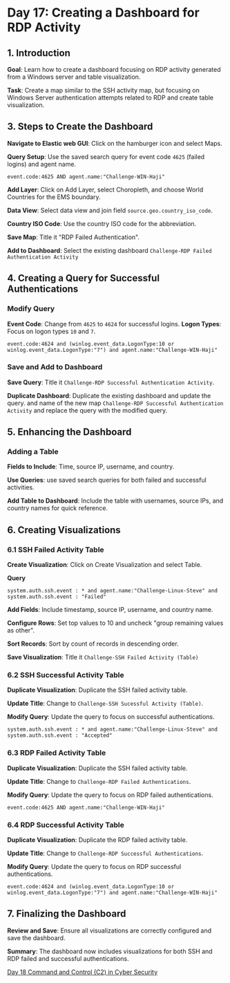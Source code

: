 # Day 17: Creating a Dashboard for RDP Activity

## 1. Introduction

**Goal**: Learn how to create a dashboard focusing on RDP activity generated from a Windows server and table visualization.

**Task**: Create a map similar to the SSH activity map, but focusing on Windows Server authentication attempts related to RDP and create table visualization.

## 3. Steps to Create the Dashboard


**Navigate to Elastic web GUI**: Click on the hamburger icon and select Maps.

**Query Setup**: Use the saved search query for event code `4625` (failed logins) and agent name.

```
event.code:4625 AND agent.name:"Challenge-WIN-Haji"
```

**Add Layer**: Click on Add Layer, select Choropleth, and choose World Countries for the EMS boundary.

**Data View**: Select data view and join field ``source.geo.country_iso_code``.

**Country ISO Code**: Use the country ISO code for the abbreviation.

**Save Map**: Title it "RDP Failed Authentication".

**Add to Dashboard**: Select the existing dashboard `Challenge-RDP Failed Authentication Activity`

## 4. Creating a Query for Successful Authentications 

### Modify Query

**Event Code**: Change from `4625` to `4624` for successful logins.
**Logon Types**: Focus on logon types `10` and `7`.

```
event.code:4624 and (winlog.event_data.LogonType:10 or winlog.event_data.LogonType:"7") and agent.name:"Challenge-WIN-Haji"
```

### Save and Add to Dashboard

**Save Query**: Title it `Challenge-RDP Successful Authentication Activity`.

**Duplicate Dashboard**: Duplicate the existing dashboard and update the query. and name of the new map `Challenge-RDP Successful Authentication Activity` and replace the query with the modified query.
## 5. Enhancing the Dashboard

### Adding a Table

**Fields to Include**: Time, source IP, username, and country.

**Use Queries**: use saved search  queries for both failed and successful activities.

**Add Table to Dashboard**: Include the table with usernames, source IPs, and country names for quick reference.

## 6. Creating Visualizations

### 6.1 SSH Failed Activity Table

**Create Visualization**: Click on Create Visualization and select Table.

**Query**

```
system.auth.ssh.event : * and agent.name:"Challenge-Linux-Steve" and system.auth.ssh.event : "Failed"
```

**Add Fields**: Include timestamp, source IP, username, and country name.

**Configure Rows**: Set top values to 10 and uncheck "group remaining values as other".

**Sort Records**: Sort by count of records in descending order.

**Save Visualization**: Title it `Challenge-SSH Failed Activity (Table)`

### 6.2 SSH Successful Activity Table

**Duplicate Visualization**: Duplicate the SSH failed activity table.

**Update Title**: Change to `Challenge-SSH Sucessful Activity (Table)`.

**Modify Query**: Update the query to focus on successful authentications.

```
system.auth.ssh.event : * and agent.name:"Challenge-Linux-Steve" and system.auth.ssh.event : "Accepted"
```

### 6.3 RDP Failed Activity Table

**Duplicate Visualization**: Duplicate the SSH failed activity table.

**Update Title**: Change to `Challenge-RDP Failed Authentications`.

**Modify Query**: Update the query to focus on RDP failed authentications.

```
event.code:4625 AND agent.name:"Challenge-WIN-Haji"
```

### 6.4 RDP Successful Activity Table

**Duplicate Visualization**: Duplicate the RDP failed activity table.

**Update Title**: Change to `Challenge-RDP Successful Authentications`.

**Modify Query**: Update the query to focus on RDP successful authentications.

```
event.code:4624 and (winlog.event_data.LogonType:10 or winlog.event_data.LogonType:"7") and agent.name:"Challenge-WIN-Haji"
```

## 7. Finalizing the Dashboard

**Review and Save**: Ensure all visualizations are correctly configured and save the dashboard.

**Summary**: The dashboard now includes visualizations for both SSH and RDP failed and successful authentications.

[Day 18 Command and Control (C2) in Cyber Security](Day%2018%20Command%20and%20Control%20(C2)%20in%20Cyber%20Security.md)